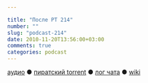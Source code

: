 ```yaml
---

title: "После РТ 214"
number: ""
slug: "podcast-214"
date: 2010-11-20T13:56:00+03:00
comments: true
categories: podcast
---
```

[аудио](http://cdn.radio-t.com/rt214post.mp3) ● [пиратский torrent](http://pirates.radio-t.com/torrents/rt214post.mp3.torrent) ● [лог чата](http://chat.radio-t.com/logs/radio-t-214.html) ● [wiki](http://wiki.radio-t.com/%D0%9F%D0%BE%D1%81%D0%BB%D0%B5_%D0%A0%D0%A2_214)<audio src="http://cdn.radio-t.com/rt214post.mp3" preload="none">

